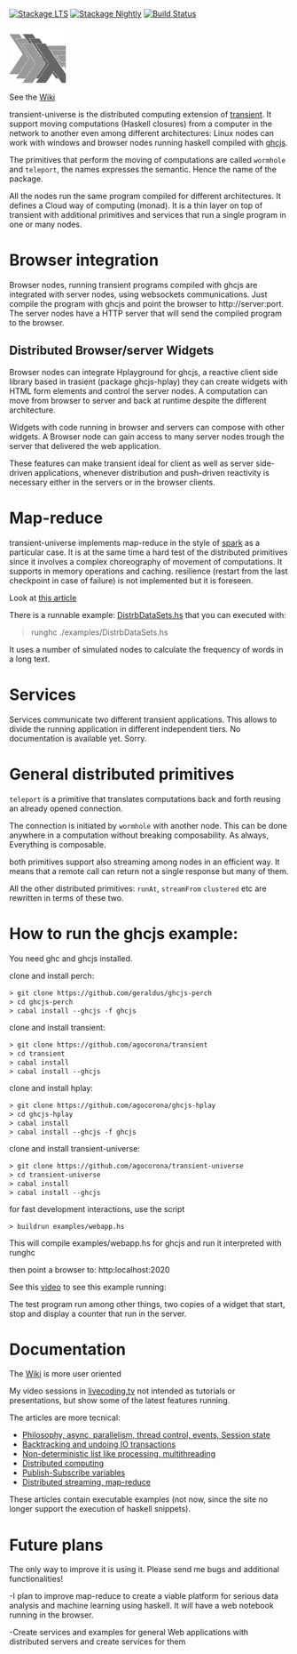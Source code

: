 [![Stackage LTS](http://stackage.org/package/transient-universe/badge/lts)](http://stackage.org/lts/package/transient-universe)
[![Stackage Nightly](http://stackage.org/package/transient-universe/badge/nightly)](http://stackage.org/nightly/package/transient-universe)
[![Build Status](https://travis-ci.org/agocorona/transient-universe.png?branch=master)](https://travis-ci.org/agocorona/transient-universe)

![](https://raw.githubusercontent.com/agocorona/transient-universe/master/logo.ico)

See the [Wiki](https://github.com/agocorona/transient/wiki)

transient-universe is the distributed computing extension of [transient](https://github.com/agocorona/transient).  It support moving computations (Haskell closures) from a computer in the network to another even among different architectures:  Linux nodes can work with windows and browser nodes running haskell compiled with [ghcjs](https://github.com/ghcjs/ghcjs).

The primitives that perform the moving of computations are called `wormhole` and `teleport`, the names expresses the semantic. Hence the name of the package.

All the nodes run the same program compiled for different architectures. It defines a Cloud way of computing (monad). It is a thin layer on top of transient with additional primitives and services that run a single program  in one or many nodes.

Browser integration
==================

Browser nodes, running transient programs compiled with ghcjs are integrated with server nodes, using websockets communications. Just compile the program with ghcjs and point the browser to http://server:port. The server nodes have a HTTP server that will send the compiled program to the browser.

Distributed Browser/server Widgets
-------
Browser nodes can integrate Hplayground for ghcjs, a reactive client side library based in trasient (package ghcjs-hplay) they can create widgets with HTML form elements and control the server nodes. A computation can move from browser to server and back at runtime despite the different architecture.

Widgets with code running in browser and servers can compose with other widgets. A Browser node can gain access to many server nodes trough the  server that delivered the web application. 

These features can make transient ideal for client as well as server side-driven applications, whenever distribution and push-driven reactivity is necessary either in the servers or in the browser clients.

Map-reduce
==========
transient-universe implements map-reduce in the style of [spark](http://spark.apache.org) as a particular case. It is at the same time a hard test of the distributed primitives since it involves a complex choreography of movement of computations. It supports in memory operations and caching. resilience (restart from the last checkpoint in case of failure) is not implemented but it is foreseen.

Look at [this article](https://www.schoolofhaskell.com/user/agocorona/estimation-of-using-distributed-computing-streaming-transient-effects-vi-1#distributed-datasets)

There is a runnable example: [DistrbDataSets.hs](https://github.com/agocorona/transient-universe/blob/master/examples/DistrbDataSets.hs) that you can executed with:

> runghc ./examples/DistrbDataSets.hs

It uses a number of simulated nodes to calculate the frequency of words in a long text.

Services
========
Services communicate two different transient applications. This allows to divide the running application in different independent tiers.   No documentation is available yet. Sorry.

General distributed primitives
=============================
`teleport` is a  primitive that translates computations back and forth reusing an already opened connection.

The connection is initiated by `wormhole`  with another node. This can be done anywhere in a computation without breaking composability. As always, Everything is composable.

both primitives support also streaming among nodes in an efficient way. It means that a remote call  can return not a single response but many of them.

All the other distributed primitives: `runAt`, `streamFrom` `clustered` etc are rewritten in terms of these two.

How to run the ghcjs example:
=============================
You need ghc and ghcjs installed.

clone and install perch:

    > git clone https://github.com/geraldus/ghcjs-perch
    > cd ghcjs-perch
    > cabal install --ghcjs -f ghcjs

clone and install  transient:

    > git clone https://github.com/agocorona/transient
    > cd transient
    > cabal install
    > cabal install --ghcjs

clone and install hplay:

    > git clone https://github.com/agocorona/ghcjs-hplay
    > cd ghcjs-hplay
    > cabal install
    > cabal install --ghcjs -f ghcjs

clone and install  transient-universe:

    > git clone https://github.com/agocorona/transient-universe
    > cd transient-universe
    > cabal install
    > cabal install --ghcjs

for fast development interactions, use the script

    > buildrun examples/webapp.hs

This will compile examples/webapp.hs for ghcjs and run it interpreted with runghc


then point a browser to: http:localhost:2020

See this [video](https://www.livecoding.tv/agocorona/videos/Ke1Qz-seamless-composable-web-programming) to see this example running:

The test program run among other things, two copies of a widget that start, stop and display a counter that run in the server.

Documentation
=============

The [Wiki](https://github.com/agocorona/transient/wiki) is more user oriented

My video sessions in [livecoding.tv](https://www.livecoding.tv/agocorona/videos/) not intended as tutorials or presentations, but show some of the latest features running.

The articles are more tecnical:

- [Philosophy, async, parallelism, thread control, events, Session state](https://www.fpcomplete.com/user/agocorona/EDSL-for-hard-working-IT-programmers?show=tutorials)
- [Backtracking and undoing IO transactions](https://www.fpcomplete.com/user/agocorona/the-hardworking-programmer-ii-practical-backtracking-to-undo-actions?show=tutorials)
- [Non-deterministic list like processing, multithreading](https://www.fpcomplete.com/user/agocorona/beautiful-parallel-non-determinism-transient-effects-iii?show=tutorials)
- [Distributed computing](https://www.fpcomplete.com/user/agocorona/moving-haskell-processes-between-nodes-transient-effects-iv?show=tutorials)
- [Publish-Subscribe variables](https://www.schoolofhaskell.com/user/agocorona/publish-subscribe-variables-transient-effects-v)
- [Distributed streaming, map-reduce](https://www.schoolofhaskell.com/user/agocorona/estimation-of-using-distributed-computing-streaming-transient-effects-vi-1)

These articles contain executable examples (not now, since the site no longer support the execution of haskell snippets).



Future plans
============
The only way to improve it is using it. Please send me bugs and additional functionalities!

-I plan to improve map-reduce to create a viable platform for serious data analysis and machine learning using haskell. It will have a  web notebook running in the browser.

-Create services and examples for general Web applications with distributed servers and create services for them





